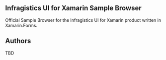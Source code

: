 ﻿## Infragistics UI for Xamarin Sample Browser
Official Sample Browser for the Infragistics UI for Xamarin product written in Xamarin.Forms.

## Authors

TBD